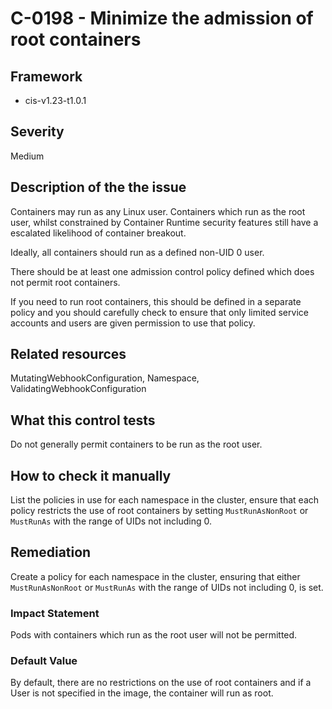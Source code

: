 # C-0198 - Minimize the admission of root containers

## Framework
* cis-v1.23-t1.0.1
 
## Severity
Medium

## Description of the the issue
Containers may run as any Linux user. Containers which run as the root user, whilst constrained by Container Runtime security features still have a escalated likelihood of container breakout.

 Ideally, all containers should run as a defined non-UID 0 user.

 There should be at least one admission control policy defined which does not permit root containers.

 If you need to run root containers, this should be defined in a separate policy and you should carefully check to ensure that only limited service accounts and users are given permission to use that policy.
 
## Related resources
MutatingWebhookConfiguration, Namespace, ValidatingWebhookConfiguration
 
## What this control tests 
Do not generally permit containers to be run as the root user.
 
## How to check it manually 
List the policies in use for each namespace in the cluster, ensure that each policy restricts the use of root containers by setting `MustRunAsNonRoot` or `MustRunAs` with the range of UIDs not including 0.
 
## Remediation
Create a policy for each namespace in the cluster, ensuring that either `MustRunAsNonRoot` or `MustRunAs` with the range of UIDs not including 0, is set.
 
### Impact Statement
Pods with containers which run as the root user will not be permitted.
 
### Default Value
By default, there are no restrictions on the use of root containers and if a User is not specified in the image, the container will run as root.
 
